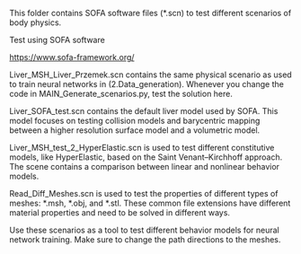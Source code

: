 This folder contains SOFA software files (*.scn) to test different scenarios of body physics.

Test using SOFA software

https://www.sofa-framework.org/


Liver_MSH_Liver_Przemek.scn contains the same physical scenario as used to train neural networks in (2.Data_generation). Whenever you change the code in MAIN_Generate_scenarios.py, test the solution here.

Liver_SOFA_test.scn contains the default liver model used by SOFA. This model focuses on testing collision models and barycentric mapping between a higher resolution surface model and a volumetric model.

Liver_MSH_test_2_HyperElastic.scn is used to test different constitutive models, like HyperElastic, based on the Saint Venant–Kirchhoff approach. The scene contains a comparison between linear and nonlinear behavior models.

Read_Diff_Meshes.scn is used to test the properties of different types of meshes: *.msh, *.obj, and *.stl. These common file extensions have different material properties and need to be solved in different ways.


Use these scenarios as a tool to test different behavior models for neural network training.
Make sure to change the path directions to the meshes.

